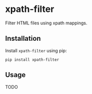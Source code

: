 # xpath-filter

Filter HTML files using xpath mappings.

## Installation

Install `xpath-filter` using pip:

```shell
pip install xpath-filter
```

## Usage

TODO

